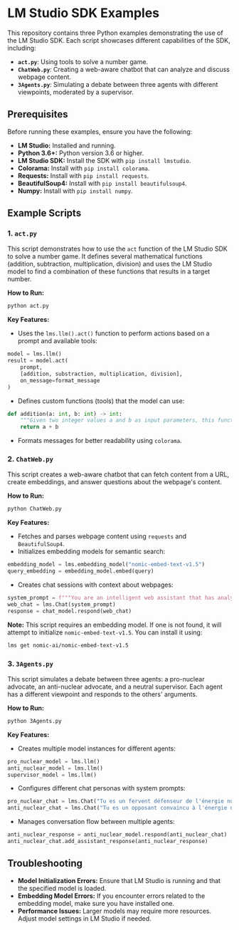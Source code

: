 # LM Studio SDK Examples

This repository contains three Python examples demonstrating the use of the LM Studio SDK. Each script showcases different capabilities of the SDK, including:

-   **`act.py`**: Using tools to solve a number game.
-   **`ChatWeb.py`**: Creating a web-aware chatbot that can analyze and discuss webpage content.
-   **`3Agents.py`**: Simulating a debate between three agents with different viewpoints, moderated by a supervisor.

## Prerequisites

Before running these examples, ensure you have the following:

*   **LM Studio:** Installed and running.
*   **Python 3.6+:** Python version 3.6 or higher.
*   **LM Studio SDK:** Install the SDK with `pip install lmstudio`.
*   **Colorama:** Install with `pip install colorama`.
*   **Requests:** Install with `pip install requests`.
*   **BeautifulSoup4:** Install with `pip install beautifulsoup4`.
*   **Numpy:** Install with `pip install numpy`.

## Example Scripts

### 1. `act.py`

This script demonstrates how to use the `act` function of the LM Studio SDK to solve a number game. It defines several mathematical functions (addition, subtraction, multiplication, division) and uses the LM Studio model to find a combination of these functions that results in a target number.

**How to Run:**

```bash
python act.py
```

**Key Features:**

*   Uses the `lms.llm().act()` function to perform actions based on a prompt and available tools:

```python
model = lms.llm()
result = model.act(
    prompt,
    [addition, substraction, multiplication, division],
    on_message=format_message
)
```

*   Defines custom functions (tools) that the model can use:

```python
def addition(a: int, b: int) -> int:
    """Given two integer values a and b as input parameters, this function computes and returns their arithmetic sum (a + b) as an integer value."""
    return a + b
```

*   Formats messages for better readability using `colorama`.

### 2. `ChatWeb.py`

This script creates a web-aware chatbot that can fetch content from a URL, create embeddings, and answer questions about the webpage's content.

**How to Run:**

```bash
python ChatWeb.py
```

**Key Features:**

*   Fetches and parses webpage content using `requests` and `BeautifulSoup4`.
*   Initializes embedding models for semantic search:

```python
embedding_model = lms.embedding_model("nomic-embed-text-v1.5")
query_embedding = embedding_model.embed(query)
```

*   Creates chat sessions with context about webpages:

```python
system_prompt = f"""You are an intelligent web assistant that has analyzed the web page titled "{title}" at URL {url}."""
web_chat = lms.Chat(system_prompt)
response = chat_model.respond(web_chat)
```

**Note:** This script requires an embedding model. If one is not found, it will attempt to initialize `nomic-embed-text-v1.5`. You can install it using:

```bash
lms get nomic-ai/nomic-embed-text-v1.5
```

### 3. `3Agents.py`

This script simulates a debate between three agents: a pro-nuclear advocate, an anti-nuclear advocate, and a neutral supervisor. Each agent has a different viewpoint and responds to the others' arguments.

**How to Run:**

```bash
python 3Agents.py
```

**Key Features:**

*   Creates multiple model instances for different agents:

```python
pro_nuclear_model = lms.llm()
anti_nuclear_model = lms.llm()
supervisor_model = lms.llm()
```

*   Configures different chat personas with system prompts:

```python
pro_nuclear_chat = lms.Chat("Tu es un fervent défenseur de l'énergie nucléaire...")
anti_nuclear_chat = lms.Chat("Tu es un opposant convaincu à l'énergie nucléaire...")
```

*   Manages conversation flow between multiple agents:

```python
anti_nuclear_response = anti_nuclear_model.respond(anti_nuclear_chat)
anti_nuclear_chat.add_assistant_response(anti_nuclear_response)
```

## Troubleshooting

*   **Model Initialization Errors:** Ensure that LM Studio is running and that the specified model is loaded.
*   **Embedding Model Errors:** If you encounter errors related to the embedding model, make sure you have installed one.
*   **Performance Issues:** Larger models may require more resources. Adjust model settings in LM Studio if needed.
